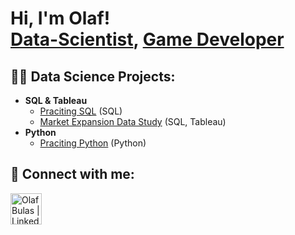 <h1>Hi, I'm Olaf! <br/><a href="https://github.com/cebulva">Data-Scientist</a>, <a href="https://docs.google.com/presentation/d/1rkZS3UCvsuwIxiSi7_PR07cwM1DuS3tJgaNGFve4ku8/edit?usp=sharing">Game Developer</a>

<h2>👨‍💻 Data Science Projects:</h2>

- <b>SQL & Tableau</b>
  - [Praciting SQL](https://github.com/Cebulva/sql_practicing/) (SQL)
  - [Market Expansion Data Study](https://github.com/Cebulva/market-expansion-data-study) (SQL, Tableau)
- <b>Python</b>
  - [Praciting Python](https://github.com/Cebulva/python_practicing/) (Python)

<h2> 🤳 Connect with me:</h2>

[<img align="left" alt="OlafBulas | LinkedIn" width="50px" src="https://github.com/Cebulva/assets/blob/main/linkedin-logo.png" />][linkedin]

[linkedin]: https://www.linkedin.com/in/olaf-bulas/

<!--
**joshmadakor1/joshmadakor1** is a ✨ _special_ ✨ repository because its `README.md` (this file) appears on your GitHub profile.

Here are some ideas to get you started:

- 🔭 I’m currently working on ...
- 🌱 I’m currently learning ...
- 👯 I’m looking to collaborate on ...
- 🤔 I’m looking for help with ...
- 💬 Ask me about ...
- 📫 How to reach me: ...
- 😄 Pronouns: ...
- ⚡ Fun fact: ...
-->
